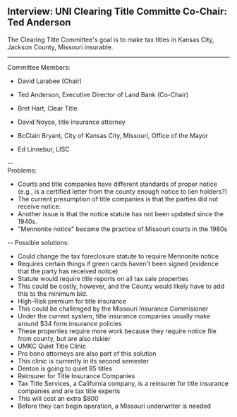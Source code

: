 Interview: UNI Clearing Title Committe Co-Chair: Ted Anderson
---

The Clearing Title Committee's goal is to make tax titles in Kansas City, Jackson County, Missouri insurable.

---

Committee Members:

  - David Larabee (Chair)

  - Ted Anderson, Executive Director of Land Bank (Co-Chair)
  
  - Bret Hart, Clear Title 
  
  - David Noyce, title insurance attorney
  
  - BcClain Bryant, City of Kansas City, Missouri, Office of the Mayor
  
  - Ed Linnebur, LISC

--  
Problems:
  - Courts and title companies have different standards of proper notice (e.g., is a certified letter from the county enough notice to lien holders?)
  - The current presumption of title companies is that the parties did not receive notice.
  - Another issue is that the notice statute has not been updated since the 1940s.
  - "Mennonite notice" became the practice of Missouri courts in the 1980s

--
Possible solutions:
  - Could change the tax foreclosure statute to require Mennonite notice
   -  Requires certain things if green cards haven't been signed (evidence that the party has received notice)
   - Statute would require title reports on all tax sale properties
   - This could be costly, however, and the County would likely have to add this to the minimum bid.
  - High-Risk premium for title insurance
   - This could be challenged by the Missouri Insurance Commisioner
   - Under the current system, title insurance companies usually make around $34 form insurance policies
   - These properties require more work because they require notice file from county, but are also riskier
  - UMKC Quiet Title Clinic
   - Pro bono attorneys are also part of this solution
   - This clinic is currently in its second semester
   - Denton is going to quiet 85 titles
  - Reinsurer for Title Insurance Companies
   - Tax Title Services, a California company, is a reinsurer for title insurance companies and are tax title experts
   - This will cost an extra $800
   - Before they can begin operation, a Missouri underwriter is needed
